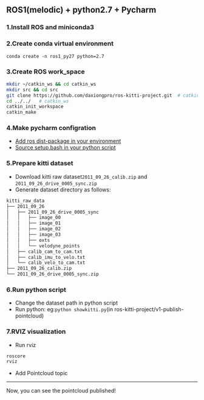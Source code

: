 ## ROS1(melodic) + python2.7 + Pycharm

### 1.Install ROS and miniconda3

### 2.Create conda virtual environment

`conda create -n ros1_py27 python=2.7`

### 3.Create ROS work_space

```bash
mkdir ~/catkin_ws && cd catkin_ws
mkdir src && cd src
git clone https://github.com/daxiongpro/ros-kitti-project.git  # catkin_create_pkg ros-kitti-project
cd ../../   # catkin_ws
catkin_init_workspace
catkin_make
```

### 4.Make pycharm configration

* [Add ros dist-package in your environment](https://blog.csdn.net/weixin_38405166/article/details/114808500)
* [Source setup.bash in your python script](https://blog.csdn.net/qq_42800654/article/details/123553599)

### 5.Prepare kitti dataset
* Download kitti raw dataset`2011_09_26_calib.zip` and `2011_09_26_drive_0005_sync.zip`
* Generate dataset directory as follows:
```bash
kitti_raw_data
├── 2011_09_26
│   ├── 2011_09_26_drive_0005_sync
│   │   ├── image_00
│   │   ├── image_01
│   │   ├── image_02
│   │   ├── image_03
│   │   ├── oxts
│   │   └── velodyne_points
│   ├── calib_cam_to_cam.txt
│   ├── calib_imu_to_velo.txt
│   └── calib_velo_to_cam.txt
├── 2011_09_26_calib.zip
└── 2011_09_26_drive_0005_sync.zip
```

### 6.Run python script
* Change the dataset path in python script
* Run python:
eg:`python showkitti.py`(in ros-kitti-project/v1-publish-pointcloud)
### 7.RVIZ visualization
* Run rviz
```bash
roscore
rviz
```
* Add Pointcloud topic
_______________________________
Now, you can see the pointcloud published!